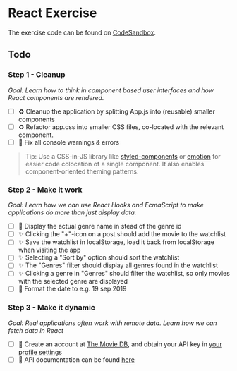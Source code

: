 # React Exercise

The exercise code can be found on [CodeSandbox](https://codesandbox.io/s/react-exercise-start-pnkue).

## Todo

### Step 1 - Cleanup

_Goal: Learn how to think in component based user interfaces and how React components are rendered._

- [ ] ♻️ Cleanup the application by splitting App.js into (reusable) smaller components
- [ ] ♻️ Refactor app.css into smaller CSS files, co-located with the relevant component. 
- [ ] 🐛 Fix all console warnings & errors

> Tip: Use a CSS-in-JS library like [styled-components](https://www.styled-components.com/) or [emotion](https://emotion.sh/docs/introduction) for easier code colocation of a single component. It also enables component-oriented theming patterns.

### Step 2 - Make it work

_Goal: Learn how we can use React Hooks and EcmaScript to make applications do more than just display data._

- [ ] 🚸 Display the actual genre name in stead of the genre id
- [ ] ✨ Clicking the "+"-icon on a post should add the movie to the watchlist
- [ ] ✨ Save the watchlist in localStorage, load it back from localStorage when visiting the app
- [ ] ✨ Selecting a "Sort by" option should sort the watchlist
- [ ] ✨ The "Genres" filter should display all genres found in the watchlist
- [ ] ✨ Clicking a genre in "Genres" should filter the watchlist, so only movies with the selected genre are displayed
- [ ] 💅 Format the date to e.g. 19 sep 2019

### Step 3 - Make it dynamic

_Goal: Real applications often work with remote data. Learn how we can fetch data in React_

- [ ] 🔑 Create an account at [The Movie DB](https://www.themoviedb.org/), and obtain your API key in [your profile settings](https://www.themoviedb.org/settings/api)
- [ ] 📝 API documentation can be found [here](https://developers.themoviedb.org/3/getting-started/introduction)
